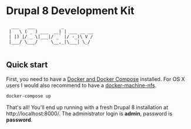 # Drupal 8 Development Kit

```
  ___   ___          _           
 |   \ ( _ ) ___  __| | ___ __ __
 | |) |/ _ \|___|/ _` |/ -_)\ V /
 |___/ \___/     \__,_|\___| \_/ 
                                 
```

## Quick start

First, you need to have a [Docker and Docker Compose](https://www.docker.com/) installed.
For OS X users I would also recommend to have a [docker-machine-nfs](https://github.com/adlogix/docker-machine-nfs/).

```bash
docker-compose up
```

That's all! You'll end up running with a fresh Drupal 8 installation at http://localhost:8000/.
The administrator login is **admin**, password is **password**.

